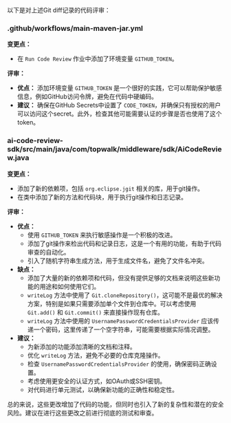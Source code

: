 以下是对上述Git diff记录的代码评审：

### .github/workflows/main-maven-jar.yml

**变更点：**
- 在 `Run Code Review` 作业中添加了环境变量 `GITHUB_TOKEN`。

**评审：**
- **优点：** 添加环境变量 `GITHUB_TOKEN` 是一个很好的实践，它可以帮助保护敏感信息，例如GitHub访问令牌，避免在代码中硬编码。
- **建议：** 确保在GitHub Secrets中设置了 `CODE_TOKEN`，并确保只有授权的用户可以访问这个secret。此外，检查其他可能需要认证的步骤是否也使用了这个token。

### ai-code-review-sdk/src/main/java/com/topwalk/middleware/sdk/AiCodeReview.java

**变更点：**
- 添加了新的依赖项，包括 `org.eclipse.jgit` 相关的库，用于git操作。
- 在类中添加了新的方法和代码块，用于执行git操作和日志记录。

**评审：**
- **优点：**
  - 使用 `GITHUB_TOKEN` 来执行敏感操作是一个积极的改进。
  - 添加了git操作来检出代码和记录日志，这是一个有用的功能，有助于代码审查的自动化。
  - 引入了随机字符串生成方法，用于生成文件名，避免了文件名冲突。
- **缺点：**
  - 添加了大量的新的依赖项和代码，但没有提供足够的文档来说明这些新功能的用途和如何使用它们。
  - `writeLog` 方法中使用了 `Git.cloneRepository()`，这可能不是最优的解决方案，特别是如果只需要添加单个文件到仓库中。可以考虑使用 `Git.add()` 和 `Git.commit()` 来直接操作现有仓库。
  - `writeLog` 方法中使用的 `UsernamePasswordCredentialsProvider` 应该传递一个密码，这里传递了一个空字符串，可能需要根据实际情况调整。
- **建议：**
  - 为新添加的功能添加清晰的文档和注释。
  - 优化 `writeLog` 方法，避免不必要的仓库克隆操作。
  - 检查 `UsernamePasswordCredentialsProvider` 的使用，确保密码正确设置。
  - 考虑使用更安全的认证方式，如OAuth或SSH密钥。
  - 对代码进行单元测试，以确保新功能的正确性和稳定性。

总的来说，这些更改增加了代码的功能，但同时也引入了新的复杂性和潜在的安全风险。建议在进行这些更改之前进行彻底的测试和审查。